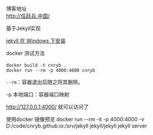 博客地址   
<http://任跃兵.中国/>


基于Jekyll实现  

[jekyll 在 Windows 下安装](http://xn--boq33di96g.xn--fiqs8s/jekyll/jekyll-%E5%9C%A8-Windows-%E4%B8%8B%E5%AE%89%E8%A3%85/)



docker 测试方法

`docker build -t cnryb .`    
`docker run --rm -p 4000:4000 cnryb`

`--rm`：容器退出后随之将其删除。

-p 本地端口：容器端口映射

http://127.0.0.1:4000/ 就可以访问了


使用docker 镜像预览
docker run --rm -it -p 4000:4000 -v D:/code/cnryb.github.io:/srv/jekyll jekyll/jekyll  jekyll server